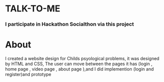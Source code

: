 # TALK-TO-ME
### I participate in Hackathon Socialthon via this project 
# About 
I created a website design for Childs psyological problems, it was designed by HTML and CSS, The user can move between the pages it has (login , home page , video page , about page ),and I did implemention (login and register)and prototype
